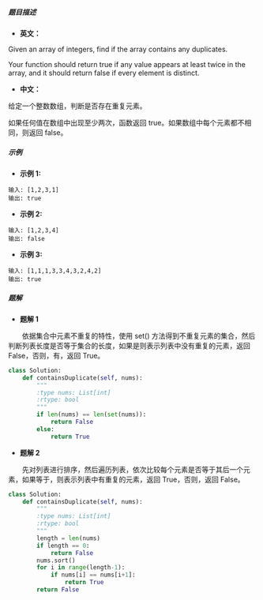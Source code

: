 ##### 题目描述

- **英文：** 

Given an array of integers, find if the array contains any duplicates.

Your function should return true if any value appears at least twice in the array, and it should return false if every element is distinct.

- **中文：** 

给定一个整数数组，判断是否存在重复元素。

如果任何值在数组中出现至少两次，函数返回 true。如果数组中每个元素都不相同，则返回 false。

##### 示例

- **示例 1:**

```
输入: [1,2,3,1]
输出: true
```

- **示例 2:**

```
输入: [1,2,3,4]
输出: false
```

- **示例 3:**

```
输入: [1,1,1,3,3,4,3,2,4,2]
输出: true
```

##### 题解

- **题解 1**

　　依据集合中元素不重复的特性，使用 set() 方法得到不重复元素的集合，然后判断列表长度是否等于集合的长度，如果是则表示列表中没有重复的元素，返回 False，否则，有，返回 True。

```python
class Solution:
    def containsDuplicate(self, nums):
        """
        :type nums: List[int]
        :rtype: bool
        """
        if len(nums) == len(set(nums)):
            return False
        else:
            return True
```

- **题解 2**

　　先对列表进行排序，然后遍历列表，依次比较每个元素是否等于其后一个元素，如果等于，则表示列表中有重复的元素，返回 True，否则，返回 False。

```python
class Solution:
    def containsDuplicate(self, nums):
        """
        :type nums: List[int]
        :rtype: bool
        """
        length = len(nums)
        if length == 0:
            return False
        nums.sort()
        for i in range(length-1):
            if nums[i] == nums[i+1]:
                return True
        return False
```


